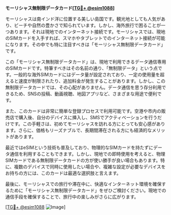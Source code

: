 **モーリシャス無制限データカード[[TG💪+ @esim1088](https://t.me/s/esim1088)]**

モーリシャスは南インド洋に位置する美しい島国です。観光地としても人気があり、ビーチや自然の豊かさで知られています。しかし、海外旅行で困ることが一つあります。それは現地でのインターネット接続です。モーリシャスでは、現地のSIMカードを入手すれば、スマホやタブレットでのインターネット接続が可能になります。その中でも特に注目すべきは「モーリシャス無制限データカード」です。

この「モーリシャス無制限データカード」は、現地で利用できるデータ通信専用のSIMカードです。特筆すべきはその名前の通り、「無制限データ」という点です。一般的な海外SIMカードにはデータ量が設定されており、一定の使用量を超えると速度が制限されたり、追加料金が発生することがあります。しかし、この無制限データカードでは、その心配がありません。データ通信を思う存分利用できるため、SNSの投稿、動画視聴、地図アプリなど、さまざまな用途で便利です。

また、このカードは非常に簡単な登録プロセスで利用可能です。空港や市内の販売店で購入後、自分のデバイスに挿入し、SMSでアクティベーションを行うだけです。この手軽さは、初めてモーリシャスを訪れる方にとっても安心感があります。さらに、価格もリーズナブルで、長期間滞在される方にも経済的なメリットがあります。

最近ではeSIMという技術も普及しており、物理的なSIMカードを持たずにデータ通信を利用することもできます。しかし、現地での即時使用を考えると、物理SIMカードである無制限データカードの方が使い勝手が良い場合もあります。特に、複数のデバイスで同時に使用したい場合や、複雑な設定が必要なデバイスをお持ちの方には、このカードは最適な選択肢と言えます。

最後に、モーリシャスでの旅行や滞在中に、快適なインターネット環境を確保するために「モーリシャス無制限データカード」をぜひご検討ください。現地での通信手段を確保することで、旅行中の楽しみがさらに広がります。

[[TG💪+ @esim1088](https://t.me/s/esim1088) ![Image](https://i.postimg.cc/Y0z9fWf4/image.png)]